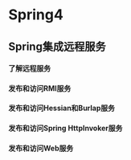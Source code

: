 # Spring4
## Spring集成远程服务

#### 了解远程服务

#### 发布和访问RMI服务

#### 发布和访问Hessian和Burlap服务

#### 发布和访问Spring HttpInvoker服务

#### 发布和访问Web服务

